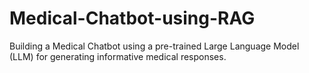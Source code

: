 # Medical-Chatbot-using-RAG
Building a Medical Chatbot using a pre-trained Large Language Model (LLM) for generating informative medical responses.

